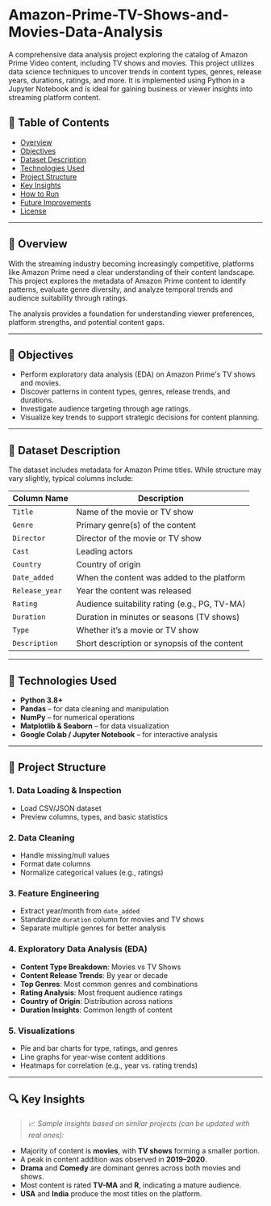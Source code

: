 # Amazon-Prime-TV-Shows-and-Movies-Data-Analysis



A comprehensive data analysis project exploring the catalog of Amazon Prime Video content, including TV shows and movies. This project utilizes data science techniques to uncover trends in content types, genres, release years, durations, ratings, and more. It is implemented using Python in a Jupyter Notebook and is ideal for gaining business or viewer insights into streaming platform content.



## 🧾 Table of Contents

- [Overview](#overview)
- [Objectives](#objectives)
- [Dataset Description](#dataset-description)
- [Technologies Used](#technologies-used)
- [Project Structure](#project-structure)
- [Key Insights](#key-insights)
- [How to Run](#how-to-run)
- [Future Improvements](#future-improvements)
- [License](#license)

---

## 📌 Overview

With the streaming industry becoming increasingly competitive, platforms like Amazon Prime need a clear understanding of their content landscape. This project explores the metadata of Amazon Prime content to identify patterns, evaluate genre diversity, and analyze temporal trends and audience suitability through ratings.

The analysis provides a foundation for understanding viewer preferences, platform strengths, and potential content gaps.

---

## 🎯 Objectives

- Perform exploratory data analysis (EDA) on Amazon Prime's TV shows and movies.
- Discover patterns in content types, genres, release trends, and durations.
- Investigate audience targeting through age ratings.
- Visualize key trends to support strategic decisions for content planning.

---

## 📁 Dataset Description

The dataset includes metadata for Amazon Prime titles. While structure may vary slightly, typical columns include:

| Column Name    | Description                                          |
|----------------|------------------------------------------------------|
| `Title`        | Name of the movie or TV show                        |
| `Genre`        | Primary genre(s) of the content                     |
| `Director`     | Director of the movie or TV show                    |
| `Cast`         | Leading actors                                       |
| `Country`      | Country of origin                                    |
| `Date_added`   | When the content was added to the platform          |
| `Release_year` | Year the content was released                        |
| `Rating`       | Audience suitability rating (e.g., PG, TV-MA)       |
| `Duration`     | Duration in minutes or seasons (TV shows)           |
| `Type`         | Whether it’s a movie or TV show                      |
| `Description`  | Short description or synopsis of the content         |

---

## 🧰 Technologies Used

- **Python 3.8+**
- **Pandas** – for data cleaning and manipulation
- **NumPy** – for numerical operations
- **Matplotlib & Seaborn** – for data visualization
- **Google Colab / Jupyter Notebook** – for interactive analysis

---

## 📒 Project Structure

### 1. **Data Loading & Inspection**
- Load CSV/JSON dataset
- Preview columns, types, and basic statistics

### 2. **Data Cleaning**
- Handle missing/null values
- Format date columns
- Normalize categorical values (e.g., ratings)

### 3. **Feature Engineering**
- Extract year/month from `date_added`
- Standardize `duration` column for movies and TV shows
- Separate multiple genres for better analysis

### 4. **Exploratory Data Analysis (EDA)**
- **Content Type Breakdown**: Movies vs TV Shows
- **Content Release Trends**: By year or decade
- **Top Genres**: Most common genres and combinations
- **Rating Analysis**: Most frequent audience ratings
- **Country of Origin**: Distribution across nations
- **Duration Insights**: Common length of content

### 5. **Visualizations**
- Pie and bar charts for type, ratings, and genres
- Line graphs for year-wise content additions
- Heatmaps for correlation (e.g., year vs. rating trends)

---

## 🔍 Key Insights

> 📈 *Sample insights based on similar projects (can be updated with real ones):*

- Majority of content is **movies**, with **TV shows** forming a smaller portion.
- A peak in content addition was observed in **2019–2020**.
- **Drama** and **Comedy** are dominant genres across both movies and shows.
- Most content is rated **TV-MA** and **R**, indicating a mature audience.
- **USA** and **India** produce the most titles on the platform.

